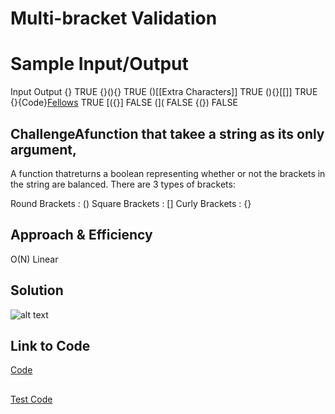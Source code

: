 # Multi-bracket Validation

# Sample Input/Output 

Input	                    Output
{}	                      TRUE
{}(){}	                  TRUE
()[[Extra Characters]]	  TRUE
(){}[[]]	                TRUE
{}{Code}[Fellows](())	    TRUE
[({}]	                    FALSE
(](	                      FALSE
{(})	                    FALSE

## ChallengeAfunction that takee a string as its only argument, 
A function thatreturns a boolean representing whether or not the brackets in the string are balanced. 
There are 3 types of brackets:

Round Brackets : ()
Square Brackets : []
Curly Brackets : {}


## Approach & Efficiency
O(N) Linear

## Solution
![alt text](https://github.com/skadariya/data-structures-and-algorithms/blob/master/code-challenges/401/assets/multiBracketVal.jpg)

## Link to Code
[Code](https://github.com/skadariya/data-structures-and-algorithms/blob/master/code-challenges/401/src/main/java/codeChallenge/multi_bracket_validation/MultiBracketValidation.java) 
## 
[Test Code](https://github.com/skadariya/data-structures-and-algorithms/blob/master/code-challenges/401/src/test/java/codeChallenge/multi_bracket_validation/MultiBracketValidationTest.java)
